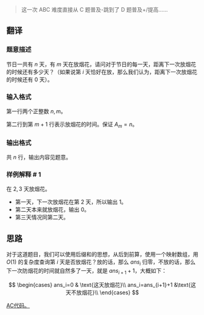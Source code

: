 > 这一次 ABC 难度直接从 C 题普及-跳到了 D 题普及+/提高……

## 翻译

### 题意描述

节日一共有 $n$ 天，有 $m$ 天在放烟花，请问对于节日的每一天，距离下一次放烟花的时候还有多少天？（如果说第 $i$ 天恰好在放，那么我们认为，距离下一次放烟花的时候还有 $0$ 天）。

### 输入格式

第一行两个正整数 $n,m$。

第二行到第 $m+1$ 行表示放烟花的时间。保证 $A_m=n$。

### 输出格式

共 $n$ 行，输出内容见题意。

### 样例解释 \# 1
在 $2,3$ 天放烟花。

- 第一天，下一次放烟花在第 $2$ 天，所以输出 $1$。
- 第二天本来就放烟花，输出 $0$。
- 第三天情况同第二天。

## 思路

对于这道题目，我们可以使用后缀和的思想，从后到前算，使用一个映射数组，用 $O(1)$ 的复杂度查询第 $i$ 天是否放烟花？放的话，那么 $ans_i$ 归零，不放的话，那么下一次防烟花的时间就自然多了一天，就是 $ans_{i+1}+1$，大概如下：

$$
\begin{cases}
ans_i=0 & \text{这天放烟花}\\
ans_i=ans_{i+1}+1 &\text{这天不放烟花}\\
\end{cases}
$$

[AC代码。](https://atcoder.jp/contests/abc322/submissions/46209719)